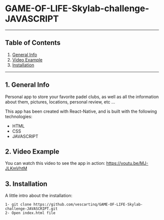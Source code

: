 # GAME-OF-LIFE-Skylab-challenge-JAVASCRIPT
***

## Table of Contents
1. [General Info](#general-info)
2. [Video Example](#video-example)
3. [Installation](#installation)
***

## 1. General Info
Personal app to store your favorite padel clubs, as well as all the information about them, pictures, locations, personal review, etc ...

This app has been created with React-Native, and is built with the following technologies:
- HTML
- CSS
- JAVASCRIPT

## 2. Video Example
You can watch this video to see the app in action:
https://youtu.be/MJ-JLKmVhtM


## 3. Installation
A little intro about the installation:

```
1- git clone https://github.com/vescartinq/GAME-OF-LIFE-Skylab-challenge-JAVASCRIPT.git
2- Open index.html file
```
